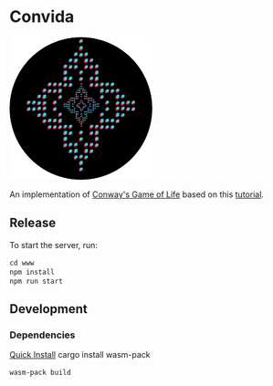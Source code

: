# Convida

<img src="convida.png" width=250/>

An implementation of [Conway's Game of Life](https://en.wikipedia.org/wiki/Conway%27s_Game_of_Life) based on this [tutorial](https://rustwasm.github.io/docs/book/game-of-life/introduction.html).

## Release

To start the server, run:

```
cd www
npm install
npm run start
```

## Development

### Dependencies

[Quick Install](https://rustwasm.github.io/wasm-pack/installer/#)
cargo install wasm-pack

```sh
wasm-pack build
```
